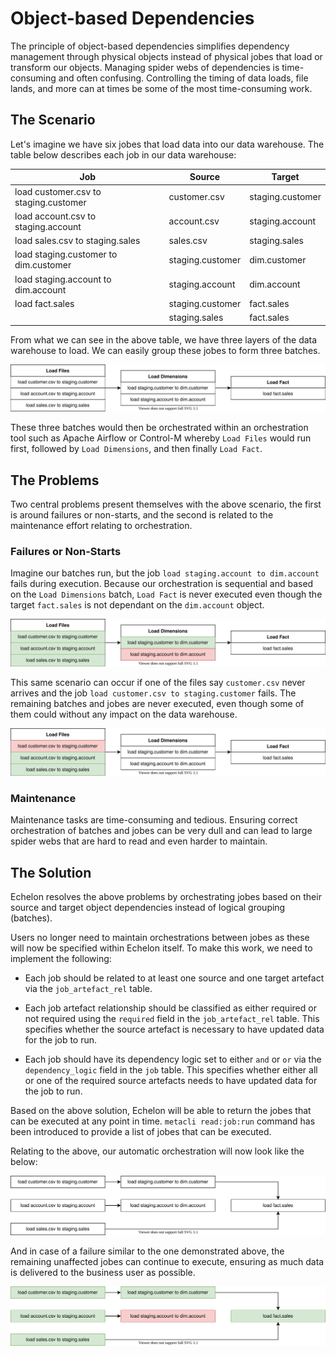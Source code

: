 # Object-based Dependencies

The principle of object-based dependencies simplifies dependency management through physical objects instead of physical jobes that load or transform our objects. Managing spider webs of dependencies is time-consuming and often confusing. Controlling the timing of data loads, file lands, and more can at times be some of the most time-consuming work.

## The Scenario

Let's imagine we have six jobes that load data into our data warehouse. The table below describes each job in our data warehouse:

| Job                                   | Source           | Target           |
| ------------------------------------- | ---------------- | ---------------- |
| load customer.csv to staging.customer | customer.csv     | staging.customer |
| load account.csv to staging.account   | account.csv      | staging.account  |
| load sales.csv to staging.sales       | sales.csv        | staging.sales    |
| load staging.customer to dim.customer | staging.customer | dim.customer     |
| load staging.account to dim.account   | staging.account  | dim.account      |
| load fact.sales                       | staging.customer | fact.sales       |
|                                       | staging.sales    | fact.sales       |

From what we can see in the above table, we have three layers of the data warehouse to load. We can easily group these jobes to form three batches.

![Batch](../static/images/obb_batch.drawio.svg)

These three batches would then be orchestrated within an orchestration tool such as Apache Airflow or Control-M whereby `Load Files` would run first, followed by `Load Dimensions`, and then finally `Load Fact`.

## The Problems

Two central problems present themselves with the above scenario, the first is around failures or non-starts, and the second is related to the maintenance effort relating to orchestration.

### Failures or Non-Starts

Imagine our batches run, but the job `load staging.account to dim.account` fails during execution. Because our orchestration is sequential and based on the `Load Dimensions` batch, `Load Fact` is never executed even though the target `fact.sales` is not dependant on the `dim.account` object.

![Batch Failure Dim](../static/images/obb_batch_failure_dim.drawio.svg)

This same scenario can occur if one of the files say `customer.csv` never arrives and the job `load customer.csv to staging.customer` fails. The remaining batches and jobes are never executed, even though some of them could without any impact on the data warehouse.

![Batch Failure File](../static/images/obb_batch_failure_file.drawio.svg)

### Maintenance

Maintenance tasks are time-consuming and tedious. Ensuring correct orchestration of batches and jobes can be very dull and can lead to large spider webs that are hard to read and even harder to maintain.

## The Solution

Echelon resolves the above problems by orchestrating jobes based on their source and target object dependencies instead of logical grouping (batches).

Users no longer need to maintain orchestrations between jobes as these will now be specified within Echelon itself. To make this work, we need to implement the following:

- Each job should be related to at least one source and one target artefact via the `job_artefact_rel` table.

- Each job artefact relationship should be classified as either required or not required using the `required` field in the `job_artefact_rel` table. This specifies whether the source artefact is necessary to have updated data for the job to run.

- Each job should have its dependency logic set to either `and` or `or` via the `dependency_logic` field in the `job` table. This specifies whether either all or one of the required source artefacts needs to have updated data for the job to run.

Based on the above solution, Echelon will be able to return the jobes that can be executed at any point in time. `metacli read:job:run` command has been introduced to provide a list of jobes that can be executed.

Relating to the above, our automatic orchestration will now look like the below:

![Echelon](../static/images/obb_meta.drawio.svg)

And in case of a failure similar to the one demonstrated above, the remaining unaffected jobes can continue to execute, ensuring as much data is delivered to the business user as possible.

![Echelon Failure](../static/images/obb_meta_failure.drawio.svg)
